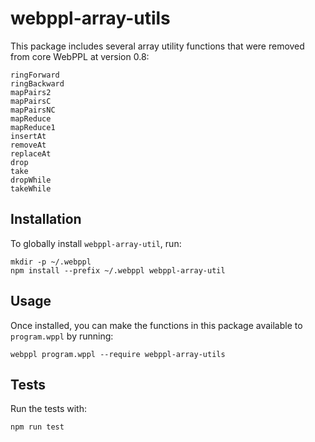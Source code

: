 # webppl-array-utils

This package includes several array utility functions that were
removed from core WebPPL at version 0.8:

    ringForward
    ringBackward
    mapPairs2
    mapPairsC
    mapPairsNC
    mapReduce
    mapReduce1
    insertAt
    removeAt
    replaceAt
    drop
    take
    dropWhile
    takeWhile

## Installation

To globally install `webppl-array-util`, run:

    mkdir -p ~/.webppl
    npm install --prefix ~/.webppl webppl-array-util

## Usage

Once installed, you can make the functions in this package available
to `program.wppl` by running:

    webppl program.wppl --require webppl-array-utils

## Tests

Run the tests with:

    npm run test
